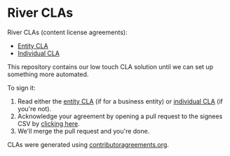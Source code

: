 # River CLAs

River CLAs (content license agreements):

* [Entity CLA](./entity-cla.md)
* [Individual CLA](./individual-cla.md)

This repository contains our low touch CLA solution until we can set up something more automated.

To sign it:

1. Read either the [entity CLA](./entity-cla.md) (if for a business entity) or [individual CLA](./individual-cla.md) (if you're not).
2. Acknowledge your agreement by opening a pull request to the signees CSV by [clicking here](https://github.com/riverqueue/cla/edit/master/signees.csv).
3. We'll merge the pull request and you're done.

CLAs were generated using [contributoragreements.org](https://contributoragreements.org/).
